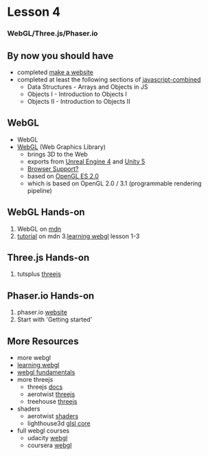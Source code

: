 # Lesson 4
### WebGL/Three.js/Phaser.io



## By now you should have
- completed [make a website](https://www.codecademy.com/skills/make-a-website)
- completed at least the following sections of [javascript-combined](https://www.codecademy.com/en/tracks/javascript-combined)
  - Data Structures - Arrays and Objects in JS
  - Objects I - Introduction to Objects I
  - Objects II - Introduction to Objects II



## WebGL

- WebGL
- [WebGL](https://developer.mozilla.org/en-US/docs/Web/API/WebGL_API) (Web Graphics Library)
  - brings 3D to the Web
  - exports from [Unreal Engine 4](https://blog.mozilla.org/blog/2015/02/24/unreal-engine-4-7-binary-release-includes-html5-export-3/) and [Unity 5](https://blog.mozilla.org/blog/2015/03/03/unity-5-ships-and-brings-one-click-webgl-export-to-legions-of-game-developers/)
  - [Browser Support?](https://get.webgl.org/)
  - based on [OpenGL ES 2.0](https://en.wikipedia.org/wiki/OpenGL_ES#OpenGL_ES_2.0)
  - which is based on OpenGL 2.0 / 3.1 (programmable rendering pipeline)



## WebGL Hands-on

1. WebGL on [mdn](https://developer.mozilla.org/en-US/docs/Web/API/WebGL_API)
2. [tutorial](https://developer.mozilla.org/en-US/docs/Web/API/WebGL_API/Tutorial) on mdn
3.[learning webgl](http://learningwebgl.com/blog/?page_id=1217) lesson 1-3



## Three.js Hands-on

1. tutsplus [threejs](http://code.tutsplus.com/tutorials/webgl-with-threejs-basics--net-35688)



## Phaser.io Hands-on

1. phaser.io [website](http://phaser.io/learn)
2. Start with 'Getting started'



## More Resources
- more webgl
 - [learning webgl](http://learningwebgl.com/blog/?page_id=1217)
 - [webgl fundamentals](http://webglfundamentals.org/)
- more threejs
  - threejs [docs](http://threejs.org/docs/#Manual/Introduction/Creating_a_scene)
  - aerotwist [threejs](https://aerotwist.com/tutorials/getting-started-with-three-js/)
  - treehouse [threejs](http://blog.teamtreehouse.com/the-beginners-guide-to-three-js)
- shaders
  - aerotwist [shaders](https://aerotwist.com/tutorials/an-introduction-to-shaders-part-1/)
  - lighthouse3d [glsl core](http://www.lighthouse3d.com/tutorials/glsl-tutorial/glsl-core-tutorial-index/)
- full webgl courses
  - udacity [webgl](https://www.udacity.com/course/interactive-3d-graphics--cs291)
  - coursera [webgl](https://www.coursera.org/course/webgl)

